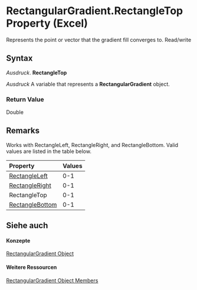 
# RectangularGradient.RectangleTop Property (Excel)

Represents the point or vector that the gradient fill converges to. Read/write


## Syntax

 _Ausdruck_. **RectangleTop**

 _Ausdruck_ A variable that represents a **RectangularGradient** object.


### Return Value

Double


## Remarks

Works with RectangleLeft, RectangleRight, and RectangleBottom. Valid values are listed in the table below.



|**Property**|**Values**|
|:-----|:-----|
|[RectangleLeft](5c9f5843-5ba2-4fdf-7180-4c836c372c1f.md)|0-1|
|[RectangleRight](97d581d7-6cba-fe3a-8af8-a453c347b1df.md)|0-1|
|RectangleTop|0-1|
|[RectangleBottom](f721689b-1d5f-85ac-e4e0-be802a828565.md)|0-1|

## Siehe auch


#### Konzepte


[RectangularGradient Object](e668d158-0436-cb27-a6f5-e27453681d66.md)
#### Weitere Ressourcen


[RectangularGradient Object Members](http://msdn.microsoft.com/library/b321b453-767b-2036-666f-021db4c71eba%28Office.15%29.aspx)